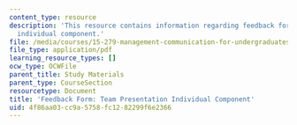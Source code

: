 ```yaml
---
content_type: resource
description: 'This resource contains information regarding feedback form: team presentation
  individual component.'
file: /media/courses/15-279-management-communication-for-undergraduates-fall-2012/4f86aa03cc9a5758fc1282299f6e2366_MIT15_279F12_presIndFdbk.pdf
file_type: application/pdf
learning_resource_types: []
ocw_type: OCWFile
parent_title: Study Materials
parent_type: CourseSection
resourcetype: Document
title: 'Feedback Form: Team Presentation Individual Component'
uid: 4f86aa03-cc9a-5758-fc12-82299f6e2366
---
```

